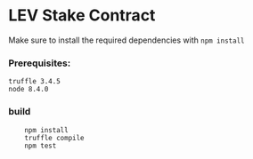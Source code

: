# LEV Stake Contract

Make sure to install the required dependencies with `npm install`

### Prerequisites:

```
truffle 3.4.5
node 8.4.0
```

### build
```
    npm install
    truffle compile
    npm test
```

